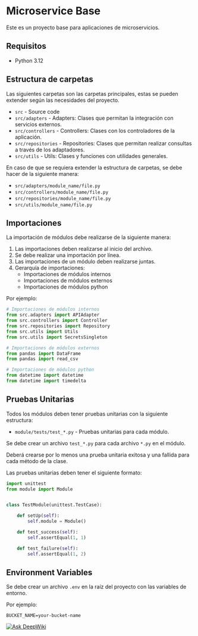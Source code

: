 # Microservice Base

Este es un proyecto base para aplicaciones de microservicios.

## Requisitos

- Python 3.12


## Estructura de carpetas

Las siguientes carpetas son las carpetas principales, estas se pueden extender según las necesidades del proyecto.

- `src` - Source code
- `src/adapters` - Adapters: Clases que permitan la integración con servicios externos.
- `src/controllers` - Controllers: Clases con los controladores de la aplicación.
- `src/repositories` - Repositories: Clases que permitan realizar consultas a través de los adaptadores.
- `src/utils` - Utils: Clases y funciones con utilidades generales.

En caso de que se requiera extender la estructura de carpetas, se debe hacer de la siguiente manera:

- `src/adapters/module_name/file.py`
- `src/controllers/module_name/file.py`
- `src/repositories/module_name/file.py`
- `src/utils/module_name/file.py`


## Importaciones
La importación de módulos debe realizarse de la siguiente manera:

1. Las importaciones deben realizarse al inicio del archivo.
2. Se debe realizar una importación por línea.
3. Las importaciones de un módulo deben realizarse juntas.
4. Gerarquía de importaciones:
	* Importaciones de módulos internos
	* Importaciones de módulos externos
	* Importaciones de módulos python


Por ejemplo:

```python
# Importaciones de módulos internos
from src.adapters import APIAdapter
from src.controllers import Controller
from src.repositories import Repository
from src.utils import Utils
from src.utils import SecretsSingleton

# Importaciones de módulos externos
from pandas import DataFrame
from pandas import read_csv

# Importaciones de módulos python
from datetime import datetime
from datetime import timedelta
```


## Pruebas Unitarias

Todos los módulos deben tener pruebas unitarias con la siguiente estructura:

- `module/tests/test_*.py` - Pruebas unitarias para cada módulo.

Se debe crear un archivo `test_*.py` para cada archivo `*.py` en el módulo.

Deberá crearse por lo menos una prueba unitaria exitosa y una fallida para cada método de la clase.

Las pruebas unitarias deben tener el siguiente formato:

```python
import unittest
from module import Module


class TestModule(unittest.TestCase):

    def setUp(self):
        self.module = Module()

    def test_success(self):
        self.assertEqual(1, 1)

    def test_failure(self):
        self.assertEqual(1, 2)
```


## Environment Variables

Se debe crear un archivo `.env` en la raíz del proyecto con las variables de entorno.

Por ejemplo:

```.env
BUCKET_NAME=your-bucket-name
```


[![Ask DeepWiki](https://deepwiki.com/badge.svg)](https://deepwiki.com/G3rmain/serverless_base)
